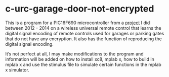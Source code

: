 # c-urc-garage-door-not-encrypted 

This is a program for a PIC16F690 microcontroller from a [project](https://drive.google.com/file/d/1IFt62EF3NbSOA1Vvz_oraNpHULJRAejd/view?usp=sharing) I did between 2012 - 2014 on a wireless universal remote control that learns the digital signal encoding of remote controls used for garages or parking gates that do not have any encryption. It also has the function of reproducing the digital signal encoding.

It’s not perfect at all, I may make modifications to the program and information will be added on how to install xc8, mplab x, how to build in mplab x and use the stimulus file to simulate certain functions in the mplab x simulator.



